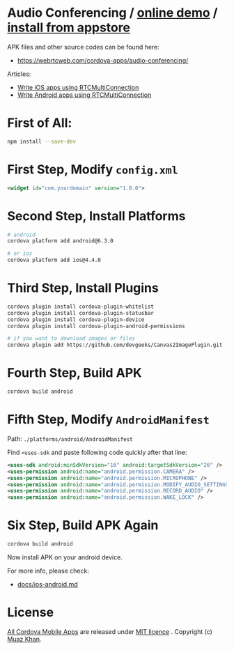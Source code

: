 # Audio Conferencing / [online demo](https://rtcmulticonnection.herokuapp.com/demos/Audio-Conferencing.html) / [install from appstore](https://play.google.com/store/apps/details?id=rmc3.audioconference)

APK files and other source codes can be found here:

* https://webrtcweb.com/cordova-apps/audio-conferencing/

Articles:

* [Write iOS apps using RTCMultiConnection](https://www.rtcmulticonnection.org/docs/Write-iOS-Apps/)
* [Write Android apps using RTCMultiConnection](https://www.rtcmulticonnection.org/docs/Write-Android-Apps/)

# First of All:

```sh
npm install --save-dev
```

# First Step, Modify `config.xml`

```xml
<widget id="com.yourdomain" version="1.0.0">
```

# Second Step, Install Platforms

```sh
# android
cordova platform add android@6.3.0

# or ios
cordova platform add ios@4.4.0
```

# Third Step, Install Plugins

```sh
cordova plugin install cordova-plugin-whitelist
cordova plugin install cordova-plugin-statusbar
cordova plugin install cordova-plugin-device
cordova plugin install cordova-plugin-android-permissions

# if you want to download images or files
cordova plugin add https://github.com/devgeeks/Canvas2ImagePlugin.git
```

# Fourth Step, Build APK

```sh
cordova build android
```

# Fifth Step, Modify `AndroidManifest`

Path: `./platforms/android/AndroidManifest`

Find `<uses-sdk` and paste following code quickly after that line:

```xml
<uses-sdk android:minSdkVersion="16" android:targetSdkVersion="26" />
<uses-permission android:name="android.permission.CAMERA" />
<uses-permission android:name="android.permission.MICROPHONE" />
<uses-permission android:name="android.permission.MODIFY_AUDIO_SETTINGS" />
<uses-permission android:name="android.permission.RECORD_AUDIO" />
<uses-permission android:name="android.permission.WAKE_LOCK" />
```

# Six Step, Build APK Again

```sh
cordova build android
```

Now install APK on your android device.

For more info, please check:

* [docs/ios-android.md](https://github.com/muaz-khan/RTCMultiConnection/blob/master/docs/ios-android.md)

# License

[All Cordova Mobile Apps](https://github.com/muaz-khan/cordova-mobile-apps) are released under [MIT licence](https://www.webrtc-experiment.com/licence/) . Copyright (c) [Muaz Khan](https://plus.google.com/+MuazKhan).
